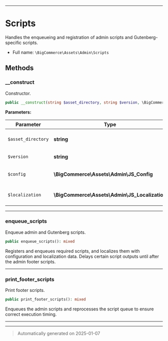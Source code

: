 ***

# Scripts

Handles the enqueueing and registration of admin scripts and Gutenberg-specific scripts.



* Full name: `\BigCommerce\Assets\Admin\Scripts`




## Methods


### __construct

Constructor.

```php
public __construct(string $asset_directory, string $version, \BigCommerce\Assets\Admin\JS_Config $config, \BigCommerce\Assets\Admin\JS_Localization $localization): mixed
```








**Parameters:**

| Parameter | Type | Description |
|-----------|------|-------------|
| `$asset_directory` | **string** | Path to the plugin assets directory. |
| `$version` | **string** | Asset build version. |
| `$config` | **\BigCommerce\Assets\Admin\JS_Config** | Configuration object for JavaScript. |
| `$localization` | **\BigCommerce\Assets\Admin\JS_Localization** | Localization object for JavaScript. |





***

### enqueue_scripts

Enqueue admin and Gutenberg scripts.

```php
public enqueue_scripts(): mixed
```

Registers and enqueues required scripts, and localizes them with configuration
and localization data. Delays certain script outputs until after the admin footer scripts.










***

### print_footer_scripts

Print footer scripts.

```php
public print_footer_scripts(): mixed
```

Enqueues the admin scripts and reprocesses the script queue
to ensure correct execution timing.










***


***
> Automatically generated on 2025-01-07
